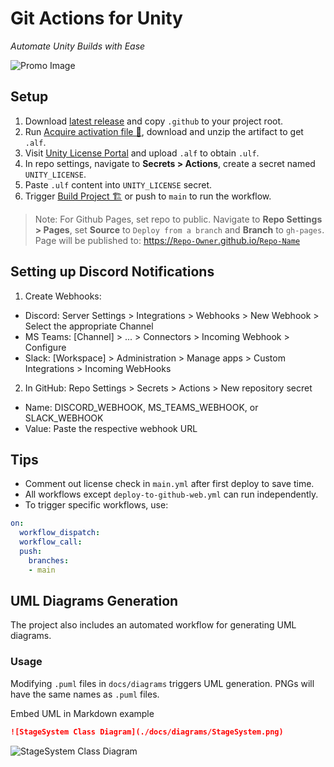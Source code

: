 # Git Actions for Unity
*Automate Unity Builds with Ease*

![Promo Image](Promo/bender.png)

## Setup
1. Download [latest release](/releases) and copy `.github` to your project root.
2. Run [Acquire activation file 🔑](/.github/workflows/acuire-unity-activation-file.yml), download and unzip the artifact to get `.alf`.
3. Visit [Unity License Portal](https://license.unity3d.com/manual) and upload `.alf` to obtain `.ulf`.
4. In repo settings, navigate to **Secrets > Actions**, create a secret named `UNITY_LICENSE`.
5. Paste `.ulf` content into `UNITY_LICENSE` secret.
6. Trigger [Build Project 🏗️](/.github/workflows/main.yml) or push to `main` to run the workflow.

> Note:
    For Github Pages, set repo to public. Navigate to **Repo Settings > Pages**, set **Source** to `Deploy from a branch` and **Branch** to `gh-pages`.  
   Page will be published to: [https://`Repo-Owner`.github.io/`Repo-Name`](https://muammar-yacoob.github.io/Unity-GitActions)

## Setting up Discord Notifications
1. Create Webhooks:
- Discord: Server Settings > Integrations > Webhooks > New Webhook > Select the appropriate Channel
- MS Teams: [Channel] > ... > Connectors > Incoming Webhook > Configure
- Slack: [Workspace] > Administration > Manage apps > Custom Integrations > Incoming WebHooks

2. In GitHub: Repo Settings > Secrets > Actions > New repository secret
- Name: DISCORD_WEBHOOK, MS_TEAMS_WEBHOOK, or SLACK_WEBHOOK
- Value: Paste the respective webhook URL



## Tips
- Comment out license check in `main.yml` after first deploy to save time.
- All workflows except `deploy-to-github-web.yml` can run independently.
- To trigger specific workflows, use:
```yml
on:
  workflow_dispatch:
  workflow_call:
  push:
    branches:
    - main
```

## UML Diagrams Generation
The project also includes an automated workflow for generating UML diagrams. 
### Usage
Modifying `.puml` files in `docs/diagrams` triggers UML generation. PNGs will have the same names as `.puml` files.

Embed UML in Markdown example
```markdown
![StageSystem Class Diagram](./docs/diagrams/StageSystem.png)
```
![StageSystem Class Diagram](./docs/diagrams/StageSystem.png)
